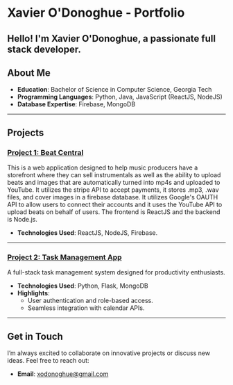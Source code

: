 # Xavier O'Donoghue - Portfolio

Hello! I'm **Xavier O'Donoghue**, a passionate full stack developer.
---

## About Me

- **Education**: Bachelor of Science in Computer Science, Georgia Tech
- **Programming Languages**: Python, Java, JavaScript (ReactJS, NodeJS)
- **Database Expertise**: Firebase, MongoDB

---

## Projects

### [Project 1: Beat Central](https://github.com/Xodonoghue/Beat-Central.git)
This is a web application designed to help music producers have a storefront where they can sell instrumentals as well as the ability to upload beats and images that are automatically turned into mp4s and uploaded to YouTube. It utilizes the stripe API to accept payments, it stores .mp3, .wav files, and cover images in a firebase database. It utilizes Google's OAUTH API to allow users to connect their accounts and it uses the YouTube API to upload beats on behalf of users. The frontend is ReactJS and the backend is Node.js.

- **Technologies Used**: ReactJS, NodeJS, Firebase.

---

### [Project 2: Task Management App](https://yourproject2link.com)
A full-stack task management system designed for productivity enthusiasts.

- **Technologies Used**: Python, Flask, MongoDB
- **Highlights**:
  - User authentication and role-based access.
  - Seamless integration with calendar APIs.

---

## Get in Touch

I’m always excited to collaborate on innovative projects or discuss new ideas. Feel free to reach out:

- **Email**: [xodonoghue@gmail.com](mailto:xodonoghue@gmail.com)


